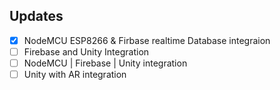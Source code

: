 ## Updates
- [X] NodeMCU ESP8266 & Firbase realtime Database integraion
- [ ] Firebase and Unity Integration
- [ ] NodeMCU | Firebase | Unity integration
- [ ] Unity with AR integration
